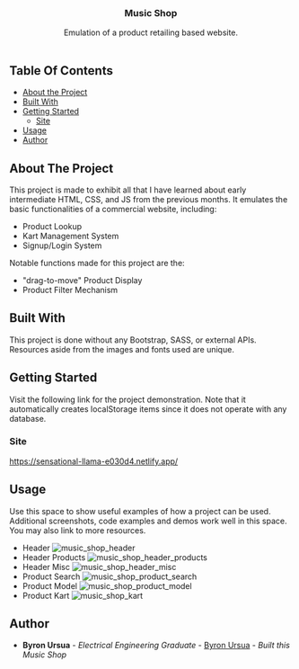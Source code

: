 <br/>
<p align="center" text-align="center">
  <h3 align="center">Music Shop</h3>
  <p align="center">
    Emulation of a product retailing based website.
    <br/>
    <br/>
  </p>
</p>



## Table Of Contents

* [About the Project](#about-the-project)
* [Built With](#built-with)
* [Getting Started](#getting-started)
  * [Site](#site)
* [Usage](#usage)
* [Author](#author)

## About The Project

This project is made to exhibit all that I have learned about early intermediate HTML, CSS, and JS from the previous months. It emulates the basic functionalities of a commercial website, including:

* Product Lookup
* Kart Management System
* Signup/Login System

Notable functions made for this project are the:
* "drag-to-move" Product Display
* Product Filter Mechanism

## Built With

This project is done without any Bootstrap, SASS, or external APIs. Resources aside from the images and fonts used are unique.

## Getting Started

Visit the following link for the project demonstration. Note that it automatically creates localStorage items since it does not operate with any database.

### Site

https://sensational-llama-e030d4.netlify.app/

## Usage

Use this space to show useful examples of how a project can be used. Additional screenshots, code examples and demos work well in this space. You may also link to more resources.

* Header
![music_shop_header](https://user-images.githubusercontent.com/79783779/222045042-722cd4c4-c93d-44a4-97e0-f78397d4493d.png)
* Header Products
![music_shop_header_products](https://user-images.githubusercontent.com/79783779/222045825-a8ba72fa-bf99-407a-8f50-ec7f798cdd80.png)
* Header Misc
![music_shop_header_misc](https://user-images.githubusercontent.com/79783779/222045861-16a5dd64-bfc6-4b4a-bcca-26daa9a3ac48.png)
* Product Search
![music_shop_product_search](https://user-images.githubusercontent.com/79783779/222045905-75aba40d-4476-4bf4-a2d0-6a6de1ea9aec.png)
* Product Model
![music_shop_product_model](https://user-images.githubusercontent.com/79783779/222045938-d41af3c3-5cea-4b11-a730-b02c4ff360d9.png)
* Product Kart
![music_shop_kart](https://user-images.githubusercontent.com/79783779/222045970-1a4f675f-17e1-42f5-9f7d-b4afd393d7ad.png)


## Author

* **Byron Ursua** - *Electrical Engineering Graduate* - [Byron Ursua](https://github.com/noidontyesidont) - *Built this Music Shop*
